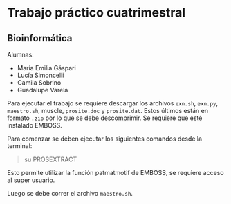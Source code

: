 # Trabajo práctico cuatrimestral 
## Bioinformática 

Alumnas:
- María Emilia Gáspari
- Lucía Simoncelli
- Camila Sobrino
- Guadalupe Varela

Para ejecutar el trabajo se requiere descargar los archivos `exn.sh`, `exn.py`, `maestro.sh`, muscle, `prosite.doc` y `prosite.dat`. Estos últimos están en formato `.zip` por lo que se debe descomprimir. Se requiere que esté instalado EMBOSS.

Para comenzar se deben ejecutar los siguientes comandos desde la terminal:

> su
> PROSEXTRACT

Esto permite utilizar la función patmatmotif de EMBOSS, se requiere acceso al super usuario.

Luego se debe correr el archivo `maestro.sh`.
